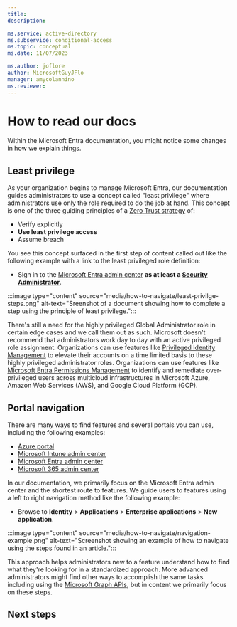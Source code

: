 ```yaml
---
title: 
description: 

ms.service: active-directory
ms.subservice: conditional-access
ms.topic: conceptual
ms.date: 11/07/2023

ms.author: joflore
author: MicrosoftGuyJFlo
manager: amycolannino
ms.reviewer:
---
```

# How to read our docs

Within the Microsoft Entra documentation, you might notice some changes in how we explain things.

## Least privilege

As your organization begins to manage Microsoft Entra, our documentation guides administrators to use a concept called "least privilege" where administrators use only the role required to do the job at hand. This concept is one of the three guiding principles of a [Zero Trust strategy](/security/zero-trust/zero-trust-overview) of:

- Verify explicitly
- **Use least privilege access**
- Assume breach

You see this concept surfaced in the first step of content called out like the following example with a link to the least privileged role definition:

- Sign in to the [Microsoft Entra admin center](https://entra.microsoft.com) **as at least a [Security Administrator](/entra/identity/role-based-access-control/permissions-reference#security-administrator)**.

:::image type="content" source="media/how-to-navigate/least-privilge-steps.png" alt-text="Sreenshot of a document showing how to complete a step using the principle of least privilege.":::

There's still a need for the highly privileged Global Administrator role in certain edge cases and we call them out as such. Microsoft doesn't recommend that administrators work day to day with an active privileged role assignment. Organizations can use features like [Privileged Identity Management](/entra/id-governance/privileged-identity-management/pim-configure) to elevate their accounts on a time limited basis to these highly privileged administrator roles. Organizations can use features like [Microsoft Entra Permissions Management](/entra/permissions-management/overview) to identify and remediate over-privileged users across multicloud infrastructures in Microsoft Azure, Amazon Web Services (AWS), and Google Cloud Platform (GCP).

## Portal navigation

There are many ways to find features and several portals you can use, including the following examples:

- [Azure portal](https://portal.azure.com/)
- [Microsoft Intune admin center](https://intune.microsoft.com/)
- [Microsoft Entra admin center](https://entra.microsoft.com/)
- [Microsoft 365 admin center](https://admin.microsoft.com/)

In our documentation, we primarily focus on the Microsoft Entra admin center and the shortest route to features. We guide users to features using a left to right navigation method like the following example:

- Browse to **Identity** > **Applications** > **Enterprise applications** > **New application**.

:::image type="content" source="media/how-to-navigate/navigation-example.png" alt-text="Screenshot showing an example of how to navigate using the steps found in an article.":::

This approach helps administrators new to a feature understand how to find what they're looking for in a standardized approach. More advanced administrators might find other ways to accomplish the same tasks including using the [Microsoft Graph APIs](/graph/use-the-api), but in content we primarily focus on these steps.

## Next steps

